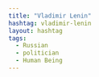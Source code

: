 ```yaml
---
title: "Vladimir Lenin"
hashtag: vladimir-lenin
layout: hashtag
tags:
  - Russian
  - politician
  - Human Being
---
```

